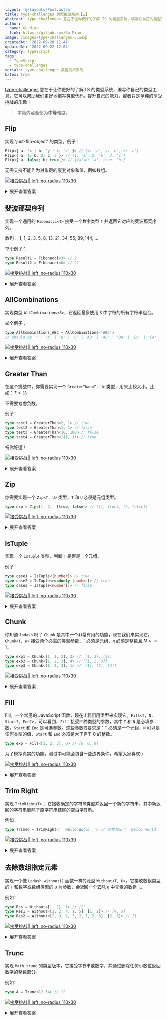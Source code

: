 ```yaml
---
layout: '@/layouts/Post.astro'
title: type-challenges 类型挑战系列【五】
abstract: type-challenges 意在于让你更好的了解 TS 的类型系统，编写你自己的类型工具，它可以帮助我们更好地编写类型代码，提升自己的能力，或者只是单纯的享受挑战的乐趣！
author:
  name: Gu-Miao
  link: https://github.com/Gu-Miao
image: /images/type-challenges-5.webp
createdAt: '2022-09-20 11:41'
updatedAt: '2022-09-22 12:04'
category: TypeScript
tags:
  - TypeScript
  - type-challenges
serials: type-challenges 类型挑战系列
katex: true
---
```


[type-challenges](https://github.com/type-challenges/type-challenges/blob/main/README.zh-CN.md) 意在于让你更好的了解 TS 的类型系统，编写你自己的类型工具，它可以帮助我们更好地编写类型代码，提升自己的能力，或者只是单纯的享受挑战的乐趣！

> 本篇内容全部为**中等**难度。

## Flip

实现 'just-flip-object' 的类型。例子：

```ts
Flip<{ a: 'x'; b: 'y'; c: 'z' }> // {x: 'a', y: 'b', z: 'c'}
Flip<{ a: 1; b: 2; c: 3 }> // {1: 'a', 2: 'b', 3: 'c'}
Flip<{ a: false; b: true }> // {false: 'a', true: 'b'}
```

无需支持不能作为对象键的嵌套对象和值，例如数组。

[![接受挑战||.left .no-radius 110x30](https://img.shields.io/badge/-%E6%8E%A5%E5%8F%97%E6%8C%91%E6%88%98-3178c6?logo=typescript&logoColor=white)](https://tsch.js.org/4179/play/zh-CN)

<details>
<summary>展开查看答案</summary>

这题需要实现 `key` 和 `value` 的交换，我们可以遍历对象对 `key` 进行追加变形。

通过在 `keyof` 描述对象时采用 `as` 追加变形。

```ts
type Flip<T> = {
  [P in keyof T as T[P]]: P
}
```

但是这样有几个测试会挂掉，由于 `key` 的位置只能是 `string` 或者 `number` 或者 `boolean` 所以挂了。

因此我们可以限定一下 `value` 的类型 `Record<string, string | number | boolean>`。

这样还是有挂掉的，是 `Flip<{ pi: 3.14; bool: true }>`，很显然 `boolean` 不能作为 `key`，需要转化成字符串，我们用模版强行转一下即可。

```ts
type Flip<T extends Record<string, string | number | boolean>> = {
  [P in keyof T as `${T[P]}`]: P
}
```

- [4179 - Flip By linjunc](https://github.com/type-challenges/type-challenges/issues/14094)

</details>

## 斐波那契序列

实现一个通用的 `Fibonacci<T>` 接受一个数字类型 `T` 并返回它对应的斐波那契序列。

数列： 1, 1, 2, 3, 5, 8, 13, 21, 34, 55, 89, 144, ...

举个例子：

```ts
type Result1 = Fibonacci<3> // 2
type Result2 = Fibonacci<8> // 21
```

[![接受挑战||.left .no-radius 110x30](https://img.shields.io/badge/-%E6%8E%A5%E5%8F%97%E6%8C%91%E6%88%98-3178c6?logo=typescript&logoColor=white)](https://tsch.js.org/4182/play/zh-CN)

<details>
<summary>展开查看答案</summary>

又是一道跟数字有关的题目，我们还是需要使用数组递归并利用其 `length` 属性。

由斐波那契额数列的性质可知，$f(n)=f(n-2)+f(n-1)$，那么我们似乎可以倒推出结果。但实际上很困难，首先“-1”和“-2”就不是一个容易的操作（看了之前的题目，你应该已经知道），并且递归层级非常深。其次，我们使用数组元素数量来存储具体数值，加法通过 `...` 运算符即可实现，但减法则难以实现。

因而，我们使用正向推导来实现。那么就需要记录一些值，当次递归表示的数字次序，第 $n-2$ 项，第 $n-1$ 项，这些我们都使用数组来记录。

```ts
type Fibonacci<
  T extends number,
  No extends 1[] = [1, 1, 1],
  N_2 extends 1[] = [1],
  N_1 extends 1[] = [1],
> = any
```

斐波那契序列的第一项和第二项是固定的，需要特殊判断一下，我们从第三项开始递归，因此数字次序 `No` 初始值为“3”即 `[1, 1, 1]`，第 $n-2$ 项 `N_2` 初始值为第一项的“1”即 `[1]`，第 $n-1$ 项 `N_1` 为第二项的“1”即 `[1]`。

什么时候跳出递归？这个很明显就是 `No['length']` 和 `T` 相等的时候，这时需要返回 $f(n-2)+f(n-1)$，即 `[...N_2, ...N_1]['length']`。

```ts
type Fibonacci<
  T extends number,
  No extends 1[] = [1, 1, 1],
  N_2 extends 1[] = [1],
  N_1 extends 1[] = [1],
> = T extends 1 | 2 ? 1 : T extends No['length'] ? [...N_2, ...N_1]['length'] : any
```

最后再看递归的部分，从数学层面看，每次递归其实是向右移动了一位。这样的话就很好说了，我们只要看看参数如何变化就行了。`T` 不变；`No` 进行“+1”操作用来记录次序；第 $n-2$ 项变成了 $n-1$ 项，所以 `N_2` 就变成了 `N-1`；而第 $n-1$ 项要变为第 $n$ 项，而 $f(n)=f(n-2)+f(n-1)$，那么 `N_1` 变为 `[...N_2, ...N_1]`。那么最终代码为：

```ts
type Fibonacci<
  T extends number,
  No extends 1[] = [1, 1, 1],
  N_2 extends 1[] = [1],
  N_1 extends 1[] = [1],
> = T extends 1 | 2
  ? 1
  : T extends No['length']
  ? [...N_2, ...N_1]['length']
  : Fibonacci<T, [...No, 1], N_1, [...N_2, ...N_1]>
```

</details>

## AllCombinations

实现类型 `AllCombinations<S>`，它返回最多使用 `S` 中字符的所有字符串组合。

举个例子：

```ts
type AllCombinations_ABC = AllCombinations<'ABC'>
// should be '' | 'A' | 'B' | 'C' | 'AB' | 'AC' | 'BA' | 'BC' | 'CA' | 'CB' | 'ABC' | 'ACB' | 'BAC' | 'BCA' | 'CAB' | 'CBA'
```

[![接受挑战||.left .no-radius 110x30](https://img.shields.io/badge/-%E6%8E%A5%E5%8F%97%E6%8C%91%E6%88%98-3178c6?logo=typescript&logoColor=white)](https://tsch.js.org/4260/play/zh-CN)

<details>
<summary>展开查看答案</summary>

首先，看结果我们需要一个联合类型，那么我们可以通过分离联合类型并递归来实现。

先实现一个字符串转联合类型的工具类型 `StringToUnion<S>`，注意这里会返回空字符串 `''`。

```ts
type StringToUnion<S> = S extends `${infer F}${infer R}` ? F | StringToUnion<R> : S
```

我们需要在递归中保存联合类型，因此需要添加一个参数 `T`，默认值为 `StringToUnion<S>`。我们还需要将联合类型分离，因而再添加一个参数 `U`，默认值为 `T`。

递归体内，我们需要每次将用到的 `U` 从 `T` 中删去，我们可以用 `Exclude` 类型：

```ts
type AllCombinations<
  S extends string,
  T extends string = StringToUnion<S>,
  U extends string = T,
> = U extends U ? `${U}${AllCombinations<S, Exclude<T, U>>}` : never
```

现在这段代码无论传什么都会返回 `never`，因为最后联合类型 `T` 中的所有类型都被删去了，但我们的逻辑是正确的，现在就保持这样。

接下来我们考虑空字符串 `''`，我们可以将 `''`，`'A'`，`'AB'` 这样的结果视作字母与**多个空字符串**传的组合，换言之，**空字符串在排列组合中可以出现多次**。

如何做到呢？如果 `U` 为空字符串 `''`，那么就不从 `T` 中将其删去，将它保留到一下次递归即可：

```ts
type AllCombinations<
  S extends string,
  T extends string = StringToUnion<S>,
  U extends string = T,
> = U extends U ? `${U}${AllCombinations<S, U extends '' ? T : Exclude<T, U>>}` : never
```

最后，我们需要想想怎么让我们的的类型跳出递归。现在，由于空字符串不会被从 `T` 中删去，这段代码会无限递归，而且，我们也无法通过 `T` 来判断是否应当跳出递归。那么我们还能通过什么来判断呢？

我猜你已经想到了，那就是 `S` 的长度。我们可以每次递归从 `S` 中删去一个字符，再在递归前对其进行非空判断即可。

那么我们最终的代码为：

```ts
type StringToUnion<S> = S extends `${infer F}${infer R}` ? F | StringToUnion<R> : S
type AllCombinations<
  S extends string,
  T extends string = StringToUnion<S>,
  U extends string = T,
> = S extends `${infer F}${infer R}`
  ? U extends U
    ? `${U}${AllCombinations<R, U extends '' ? T : Exclude<T, U>>}`
    : never
  : ''
```

我们再来看看另外一种解决方法，来自 Github 上的回答 [4260 - AllCombinations By linjunc](https://github.com/type-challenges/type-challenges/issues/14096)。

记得之前应该也有写过一到全排列的问题，但是这个要难很多

首先我们需要把字符串 `S` 转换成联合类型，这样我们就可以遍历它，再结合上对象转联合类型时的特征实现

1. 首先我们需要实现一个字符串转 `Union` 的方法
   递归字符串即可

```ts
type StrToUnion<S> = S extends `${infer R}${infer U}` ? R | StrToUnion<U> : never
```

2. 利用对象转联合
   我们先看看一个对象转成联合类型是什么样子的

会将 `value` 通过 `|` 连接

```ts
type ObjToUnion<O> = {
  [P in keyof O]: O[P]
}[keyof O]

type B = ObjToUnion<{ a: 1; b: 2; c: 3 }> // type B = 1 | 2 | 3
```

那么我们就可以利用这个特性来处理，也就是这样，我们通过递归的方式，把 `value` 进行排列

```ts
{
  [K in U]: `${K}${AllCombinations<never, Exclude<U, K>>}`
}[U]
```

但是这样得到的是字母间的全排列，我们还需要单个字符，因此需要在递归的时候加上 '' | 即可

因为每次递归时都会经历 `''`、`'A'`、`'AB'`、`'ABC'` 这样逐渐累加字符的过程，而每次都会遇到 `''` `|` 使其自然形成了联合类型

推演：

1. 当输入 `ABC` 时，会通过 `StrToUnion` 转成 `Union` 类型
2. 判断是不是 `never` ，因为递归过程中可能会有 `never` 出现
3. `[K in U]` 取类型中的一个，如 `A`, 递归 `Exclude<U,K>`，也就是 `B`, `C`，这样就从 `ABC` 到了 `BC` 接下来又到 `C` 所有字符都会被考虑

```ts
// 答案
type AllCombinations<S extends string, U extends string = StrToUnion<S>> = [U] extends [never]
  ? ''
  :
      | ''
      | {
          [K in U]: `${K}${AllCombinations<never, Exclude<U, K>>}`
        }[U]
```

</details>

## Greater Than

在这个挑战中，你需要实现一个 `GreaterThan<T, U>` 类型，用来比较大小。比如：$T>U$。

不需要考虑负数。

例子：

```ts
type test1 = GreaterThan<2, 1> // true
type test2 = GreaterThan<1, 1> // false
type test3 = GreaterThan<10, 100> // false
type test4 = GreaterThan<111, 11> // true
```

祝你好运！

[![接受挑战||.left .no-radius 110x30](https://img.shields.io/badge/-%E6%8E%A5%E5%8F%97%E6%8C%91%E6%88%98-3178c6?logo=typescript&logoColor=white)](https://tsch.js.org/4425/play/zh-CN)

<details>
<summary>展开查看答案</summary>

```ts
type GreaterThan<T extends number, U extends number, S extends 1[] = []> = S['length'] extends T
  ? false
  : S['length'] extends U
  ? true
  : GreaterThan<T, U, [...S, 1]>
```

这段代码很简单了，`S` 是一个累加器，如果 `S` 先满足了 `T`，那么说明 `T` 小于或等于 `U`，此时返回 `false`，否则返回 `true` 。

还有一种思路来自 Github 上的回答 [4425 - Greater Than By linjunc](https://github.com/type-challenges/type-challenges/issues/14098)。

先看看这两段代码：

```ts
type A = [1, 1, 1, 1]
type B = [1, 1, 1]
type IsAGreaterThanB = B extends [...A, ...any] ? false : true // true
```

```ts
type A = [1, 1, 1, 1]
type B = [1, 1, 1, 1]
type IsAGreaterThanB = B extends [...A, ...any] ? false : true // false
```

我想你已经明白了我的意思，先将数字转为数组，再通过数组进行判断即可。

先写一个数字转数组：

```ts
type NumberToArray<T extends number, U extends 1[] = []> = U['length'] extends T
  ? U
  : NumberToArray<T, [...U, 1]>
```

再将上面的 `IsAGreaterThanB` 改成一个类型函数：

```ts
type ArrayGreaterThan<T extends 1[], U extends 1[]> = U extends [...T, ...any] ? false : true
```

最终代码：

```ts
type NumberToArray<T extends number, U extends 1[] = []> = U['length'] extends T
  ? U
  : NumberToArray<T, [...U, 1]>

type ArrayGreaterThan<T extends 1[], U extends 1[]> = U extends [...T, ...any] ? false : true

type GreaterThan<T extends number, U extends number> = ArrayGreaterThan<
  NumberToArray<T>,
  NumberToArray<U>
>
```

</details>

## Zip

你需要实现一个 `Zip<T, U>` 类型，`T` 和 `U` 必须是元组类型。

```ts
type exp = Zip<[1, 2], [true, false]> // [[1, true], [2, false]]
```

[![接受挑战||.left .no-radius 110x30](https://img.shields.io/badge/-%E6%8E%A5%E5%8F%97%E6%8C%91%E6%88%98-3178c6?logo=typescript&logoColor=white)](https://tsch.js.org/4471/play/zh-CN)

<details>
<summary>展开查看答案</summary>

```ts
type Zip<T extends any[], U extends any[]> = T extends [infer TF, ...infer TR]
  ? U extends [infer UF, ...infer UR]
    ? [[TF, UF], ...Zip<TR, UR>]
    : []
  : []
```

数组递归，看了就懂。

</details>

## IsTuple

实现一个 `IsTuple` 类型，判断 `T` 是否是一个元组。

例子：

```ts
type case1 = IsTuple<[number]> // true
type case2 = IsTuple<readonly [number]> // true
type case3 = IsTuple<number[]> // false
```

[![接受挑战||.left .no-radius 110x30](https://img.shields.io/badge/-%E6%8E%A5%E5%8F%97%E6%8C%91%E6%88%98-3178c6?logo=typescript&logoColor=white)](https://tsch.js.org/4484/play/zh-CN)

<details>
<summary>展开查看答案</summary>

数组和元组的区别在于 `length`，元组会返回具体的数值，而数组返回 `number`。知道了这一点，剩下的就没什么可说的了。

```ts
type IsTuple<T> = [T] extends [never]
  ? false
  : T extends readonly any[]
  ? number extends T['length']
    ? false
    : true
  : false
```

</details>

## Chunk

你知道 `lodash` 吗？ `Chunk` 是其中一个非常有用的功能，现在我们来实现它。` Chunk<T, N>` 接受两个必需的类型参数，`T` 必须是元组，`N` 必须是整数且 $N>=1$。

```ts
type exp1 = Chunk<[1, 2, 3], 2> // [[1, 2], [3]]
type exp2 = Chunk<[1, 2, 3], 4> // [[1, 2, 3]]
type exp3 = Chunk<[1, 2, 3], 1> // [[1], [2], [3]]
```

[![接受挑战||.left .no-radius 110x30](https://img.shields.io/badge/-%E6%8E%A5%E5%8F%97%E6%8C%91%E6%88%98-3178c6?logo=typescript&logoColor=white)](https://tsch.js.org/4499/play/zh-CN)

<details>
<summary>展开查看答案</summary>

数组递归，但是比之前的要难不少。

像这种需要判断递归深度的，肯定需要一个数组参数用来比较。我们就添加一个数组类型参数 `S`，不过，这里 `S` 不单是用于比较，而且要保存当前递归产生的结果片段。另外，我们再添加一个参数 `V`，方便记录最终结果。

```ts
type Chunk<T extends any[], U extends number = 1, S extends any[] = [], V extends any[] = []> = any
```

接着，我们判断 `T` 是否为空，如果不为空直接返回 `V` 就行了。

```ts
type Chunk<
  T extends any[],
  U extends number = 1,
  S extends any[] = [],
  V extends any[] = [],
> = T extends [infer F, ...infer R] ? any : V
```

递归的部分要怎样做呢？其实很简单。每次递归，我们把 `T` 中的第一个元素拿出来，放到 `S` 中，再在每次递归前判断 `S` 的长度是否和 `U` 相等，如果相等，将 `S` 推入 `V` 中并清空，否则继续递归。

```ts
type Chunk<
  T extends any[],
  U extends number = 1,
  S extends any[] = [],
  V extends any[] = [],
> = T extends [infer F, ...infer R]
  ? S['length'] extends U
    ? Chunk<R, U, [F], [...V, S]>
    : Chunk<R, U, [...S, F], V>
  : V
```

不过现在还有问题。因为我们总是在**下一次递归时**判断 `S['length']` 是否和 `U` 相等，那么当 `T` 为空时，`S` 中就会残留未被推入 `V` 中的元素。

另外，如果 `T` 为空，并且 `S` 也为空，说明最开始传入的 `T` 就是一个空数组。

```ts
type Chunk<
  T extends any[],
  U extends number = 1,
  S extends any[] = [],
  V extends any[] = [],
> = T extends [infer F, ...infer R]
  ? S['length'] extends U
    ? Chunk<R, U, [F], [...V, S]>
    : Chunk<R, U, [...S, F], V>
  : S['length'] extends 0
  ? V
  : [...V, S]
```

至此这道题就搞定了。不过我们还有优化的空间，那就是 `V`，我们能不能把 `V` 去掉呢？

当然可以！我们稍作修改：

```ts
type Chunk<T extends any[], U extends number = 1, S extends any[] = []> = T extends [
  infer F,
  ...infer R,
]
  ? S['length'] extends U
    ? [S, ...Chunk<T, U>]
    : Chunk<R, U, [...S, F]>
  : S['length'] extends 0
  ? S
  : [S]
```

`[S, ...Chunk<T, U>]` 这部分变化很大，但它的作用与之前一样，那就是**将 `S` 推入结果，并传递参数继续递归**。如果干看不能理解，那么可以适当推演一下，很快就能明白。

</details>

## Fill

Fill，一个常见的 JavaScript 函数，现在让我们用类型来实现它。`Fill<T, N, Start?, End?>`，可以看到，`Fill` 接受四种类型的参数，其中 `T` 和 `N` 是必填参数，`Start` 和 `End` 是可选参数。这些参数的要求是：`T` 必须是一个元组，`N` 可以是任何类型的值，`Start` 和 `End` 必须是大于等于 0 的整数。

```ts
type exp = Fill<[1, 2, 3], 0> // [0, 0, 0]
```

为了模拟真实的功能，测试中可能会包含一些边界条件，希望大家喜欢:)

[![接受挑战||.left .no-radius 110x30](https://img.shields.io/badge/-%E6%8E%A5%E5%8F%97%E6%8C%91%E6%88%98-3178c6?logo=typescript&logoColor=white)](https://tsch.js.org/4518/play/zh-CN)

<details>
<summary>展开查看答案</summary>

为了记录长度和比较，我们添加一个数组类型参数 `U` 和一个标识符 `M`。

- `U` 每次递归会“+1”，然后去比较长度。
- `M` 表示当前的项的次序是否大于 `Start`，如果是，就是 `1`，否则为 `0`。

跳出递归的条件为 `U['length'] extends E`，这时直接返回 `T` 就行。

再看递归体，如果 `M` 已经是 `1`，那么将 `1` 一直传递下去，否则不传取默认值。

```ts
type Fill<
  T extends unknown[],
  N,
  S extends number = 0,
  E extends number = T['length'],
  U extends 1[] = [],
  M extends number = U['length'] extends S ? 1 : 0,
> = U['length'] extends E
  ? T
  : T extends [infer F, ...infer R]
  ? M extends 1
    ? [N, ...Fill<R, N, S, E, [...U, 1], 1>]
    : [F, ...Fill<R, N, S, E, [...U, 1]>]
  : T
```

</details>

## Trim Right

实现 `TrimRight<T>` ，它接收确定的字符串类型并返回一个新的字符串，其中新返回的字符串删除了原字符串结尾的空白字符串。

例如：

```ts
type Trimed = TrimRight<'  Hello World  '> // 应推导出 '  Hello World'
```

[![接受挑战||.left .no-radius 110x30](https://img.shields.io/badge/-%E6%8E%A5%E5%8F%97%E6%8C%91%E6%88%98-3178c6?logo=typescript&logoColor=white)](https://tsch.js.org/4803/play/zh-CN)

<details>
<summary>展开查看答案</summary>

```ts
type TrimRight<S extends string> = S extends `${infer F}${' ' | '\n' | '\t'}` ? TrimRight<F> : S
```

</details>

## 去除数组指定元素

实现一个像 `Lodash.without()` 函数一样的泛型 `Without<T, U>`，它接收数组类型的 `T` 和数字或数组类型的 `U` 为参数，会返回一个去除 `U` 中元素的数组 `T`。

例如：

```ts
type Res = Without<[1, 2], 1> // [2]
type Res1 = Without<[1, 2, 4, 1, 5], [1, 2]> // [4, 5]
type Res2 = Without<[2, 3, 2, 3, 2, 3, 2, 3], [2, 3]> // []
```

[![接受挑战||.left .no-radius 110x30](https://img.shields.io/badge/-%E6%8E%A5%E5%8F%97%E6%8C%91%E6%88%98-3178c6?logo=typescript&logoColor=white)](https://tsch.js.org/5117/play/zh-CN)

<details>
<summary>展开查看答案</summary>

没什么好说的，都做到这了。转联合类型然后判断去就行了。

```ts
type ArrayToUnion<T extends any[]> = T extends [infer F, ...infer R] ? F | ArrayToUnion<R> : never
type Without<
  T extends any[],
  U extends number | any[],
  S extends number = U extends any[] ? ArrayToUnion<U> : U,
> = T extends [infer F, ...infer R] ? [...(F extends S ? [] : [F]), ...Without<R, U, S>] : []
```

</details>

## Trunc

实现 `Math.trunc` 的类型版本，它接受字符串或数字，并通过删除任何小数位返回数字的整数部分。

例如：

```ts
type A = Trunc<12.34> // 12
```

[![接受挑战||.left .no-radius 110x30](https://img.shields.io/badge/-%E6%8E%A5%E5%8F%97%E6%8C%91%E6%88%98-3178c6?logo=typescript&logoColor=white)](https://tsch.js.org/5140/play/zh-CN)

<details>
<summary>展开查看答案</summary>

```ts
type Trunc<S extends string | number> = `${S}` extends `${infer F}.${infer R}` ? F : `${S}`
```

</details>
